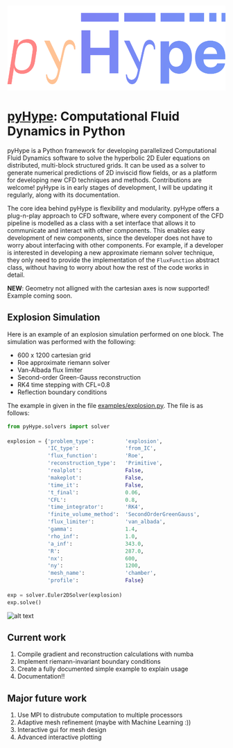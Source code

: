 ![Alt Text](/logo.png)

# [pyHype](https://github.com/momokhalil/pyHype): Computational Fluid Dynamics in Python

pyHype is a Python framework for developing parallelized Computational Fluid Dynamics software to solve the hyperbolic 2D Euler equations on distributed, multi-block structured grids. It can be used as a solver to generate numerical predictions of 2D inviscid flow fields, or as a platform for developing new CFD techniques and methods. Contributions are welcome! pyHype is in early stages of development, I will be updating it regularly, along with its documentation.

The core idea behind pyHype is flexibility and modularity. pyHype offers a plug-n-play approach to CFD software, where every component of the CFD pipeline is modelled as a class with a set interface that allows it to communicate and interact with other components. This enables easy development of new components, since the developer does not have to worry about interfacing with other components. For example, if a developer is interested in developing a new approximate riemann solver technique, they only need to provide the implementation of the `FluxFunction` abstract class, without having to worry about how the rest of the code works in detail.

**NEW**: Geometry not alligned with the cartesian axes is now supported! Example coming soon.

## Explosion Simulation
Here is an example of an explosion simulation performed on one block. The simulation was performed with the following: 
- 600 x 1200 cartesian grid
- Roe approximate riemann solver
- Van-Albada flux limiter
- Second-order Green-Gauss reconstruction
- RK4 time stepping with CFL=0.8
- Reflection boundary conditions

The example in given in the file [examples/explosion.py](https://github.com/momokhalil/pyHype/blob/main/examples/explosion.py). The file is as follows:

```python
from pyHype.solvers import solver

explosion = {'problem_type':          'explosion',
             'IC_type':               'from_IC',
             'flux_function':         'Roe',
             'reconstruction_type':   'Primitive',
             'realplot':              False,
             'makeplot':              False,
             'time_it':               False,
             't_final':               0.06,
             'CFL':                   0.8,
             'time_integrator':       'RK4',
             'finite_volume_method':  'SecondOrderGreenGauss',
             'flux_limiter':          'van_albada',
             'gamma':                 1.4,
             'rho_inf':               1.0,
             'a_inf':                 343.0,
             'R':                     287.0,
             'nx':                    600,
             'ny':                    1200,
             'mesh_name':             'chamber',
             'profile':               False}

exp = solver.Euler2DSolver(explosion)
exp.solve()
```
![alt text](/explosion.gif)

## Current work
1. Compile gradient and reconstruction calculations with numba
2. Implement riemann-invariant boundary conditions
3. Create a fully documented simple example to explain usage
4. Documentation!!

## Major future work
1. Use MPI to distrubute computation to multiple processors
2. Adaptive mesh refinement (maybe with Machine Learning :))
3. Interactive gui for mesh design
4. Advanced interactive plotting
